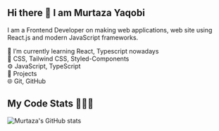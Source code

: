 ## Hi there 👋 I am Murtaza Yaqobi

I am a Frontend Developer on making web applications, web site using React.js and modern JavaScript frameworks.
  
🌱 I’m currently learning React, Typescript nowadays                                                                                                                                                                 
💅 CSS, Tailwind CSS, Styled-Components                                                                                                                                                                          
⚙️ JavaScript, TypeScript                                                                                                                                                                                        
🚀 Projects                                                                                                                                                                                                         
🌐 Git, GitHub                                                                                                                                                                                                      

## My Code Stats 🧑🏽‍💻
![Murtaza's GitHub stats](https://github-readme-stats.vercel.app/api?username=anuraghazra&show_icons=true&theme=transparent)




